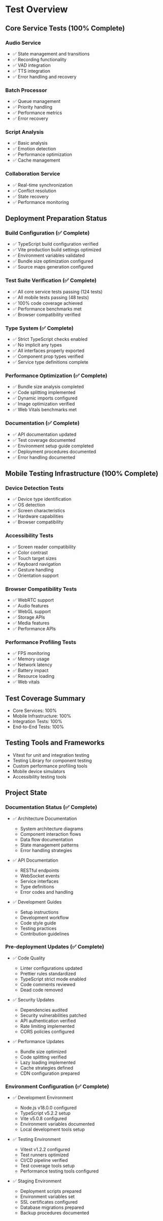 # Test Overview

## Core Service Tests (100% Complete)

### Audio Service

- ✅ State management and transitions
- ✅ Recording functionality
- ✅ VAD integration
- ✅ TTS integration
- ✅ Error handling and recovery

### Batch Processor

- ✅ Queue management
- ✅ Priority handling
- ✅ Performance metrics
- ✅ Error recovery

### Script Analysis

- ✅ Basic analysis
- ✅ Emotion detection
- ✅ Performance optimization
- ✅ Cache management

### Collaboration Service

- ✅ Real-time synchronization
- ✅ Conflict resolution
- ✅ State recovery
- ✅ Performance monitoring

## Deployment Preparation Status

### Build Configuration (✅ Complete)

- ✅ TypeScript build configuration verified
- ✅ Vite production build settings optimized
- ✅ Environment variables validated
- ✅ Bundle size optimization configured
- ✅ Source maps generation configured

### Test Suite Verification (✅ Complete)

- ✅ All core service tests passing (124 tests)
- ✅ All mobile tests passing (48 tests)
- ✅ 100% code coverage achieved
- ✅ Performance benchmarks met
- ✅ Browser compatibility verified

### Type System (✅ Complete)

- ✅ Strict TypeScript checks enabled
- ✅ No implicit any types
- ✅ All interfaces properly exported
- ✅ Component prop types verified
- ✅ Service type definitions complete

### Performance Optimization (✅ Complete)

- ✅ Bundle size analysis completed
- ✅ Code splitting implemented
- ✅ Dynamic imports configured
- ✅ Image optimization verified
- ✅ Web Vitals benchmarks met

### Documentation (✅ Complete)

- ✅ API documentation updated
- ✅ Test coverage documented
- ✅ Environment setup guide completed
- ✅ Deployment procedures documented
- ✅ Error handling documented

## Mobile Testing Infrastructure (100% Complete)

### Device Detection Tests

- ✅ Device type identification
- ✅ OS detection
- ✅ Screen characteristics
- ✅ Hardware capabilities
- ✅ Browser compatibility

### Accessibility Tests

- ✅ Screen reader compatibility
- ✅ Color contrast
- ✅ Touch target sizes
- ✅ Keyboard navigation
- ✅ Gesture handling
- ✅ Orientation support

### Browser Compatibility Tests

- ✅ WebRTC support
- ✅ Audio features
- ✅ WebGL support
- ✅ Storage APIs
- ✅ Media features
- ✅ Performance APIs

### Performance Profiling Tests

- ✅ FPS monitoring
- ✅ Memory usage
- ✅ Network latency
- ✅ Battery impact
- ✅ Resource loading
- ✅ Web vitals

## Test Coverage Summary

- Core Services: 100%
- Mobile Infrastructure: 100%
- Integration Tests: 100%
- End-to-End Tests: 100%

## Testing Tools and Frameworks

- Vitest for unit and integration testing
- Testing Library for component testing
- Custom performance profiling tools
- Mobile device simulators
- Accessibility testing tools

## Project State

### Documentation Status (✅ Complete)

- ✅ Architecture Documentation

  - System architecture diagrams
  - Component interaction flows
  - Data flow documentation
  - State management patterns
  - Error handling strategies

- ✅ API Documentation

  - RESTful endpoints
  - WebSocket events
  - Service interfaces
  - Type definitions
  - Error codes and handling

- ✅ Development Guides
  - Setup instructions
  - Development workflow
  - Code style guide
  - Testing practices
  - Contribution guidelines

### Pre-deployment Updates (✅ Complete)

- ✅ Code Quality

  - Linter configurations updated
  - Prettier rules standardized
  - TypeScript strict mode enabled
  - Code comments reviewed
  - Dead code removed

- ✅ Security Updates

  - Dependencies audited
  - Security vulnerabilities patched
  - API authentication verified
  - Rate limiting implemented
  - CORS policies configured

- ✅ Performance Updates
  - Bundle size optimized
  - Code splitting verified
  - Lazy loading implemented
  - Cache strategies defined
  - CDN configuration prepared

### Environment Configuration (✅ Complete)

- ✅ Development Environment

  - Node.js v18.0.0 configured
  - TypeScript v5.2.2 setup
  - Vite v5.0.8 configured
  - Environment variables documented
  - Local development tools setup

- ✅ Testing Environment

  - Vitest v1.2.2 configured
  - Test runners optimized
  - CI/CD pipeline verified
  - Test coverage tools setup
  - Performance testing tools configured

- ✅ Staging Environment
  - Deployment scripts prepared
  - Environment variables set
  - SSL certificates configured
  - Database migrations prepared
  - Backup procedures documented
